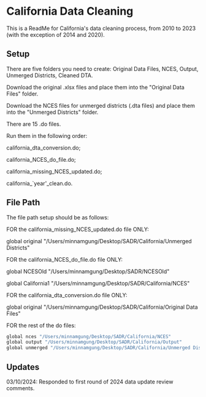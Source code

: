 
# California Data Cleaning

This is a ReadMe for California's data cleaning process, from 2010 to 2023 (with the exception of 2014 and 2020).





## Setup

There are five folders you need to create: 
Original Data Files, NCES, Output, Unmerged Districts, Cleaned DTA.

Download the original .xlsx files and place them into the "Original Data Files" folder. 

Download the NCES files for unmerged districts (.dta files) and place them into the "Unmerged Districts" folder.

There are 15 .do files. 

Run them in the following order:

california_dta_conversion.do; 

california_NCES_do_file.do; 

california_missing_NCES_updated.do;

california_`year'_clean.do. 



    
## File Path

The file path setup should be as follows: 

FOR the california_missing_NCES_updated.do file ONLY: 

global original "/Users/minnamgung/Desktop/SADR/California/Unmerged Districts"

FOR the california_NCES_do_file.do file ONLY: 

global NCESOld "/Users/minnamgung/Desktop/SADR/NCESOld"

global California1 "/Users/minnamgung/Desktop/SADR/California/NCES"

FOR the california_dta_conversion.do file ONLY: 

global original "/Users/minnamgung/Desktop/SADR/California/Original Data Files"

FOR the rest of the do files:

```bash
global nces "/Users/minnamgung/Desktop/SADR/California/NCES"
global output "/Users/minnamgung/Desktop/SADR/California/Output"
global unmerged "/Users/minnamgung/Desktop/SADR/California/Unmerged Districts"
```
## Updates

03/10/2024: Responded to first round of 2024 data update review comments.